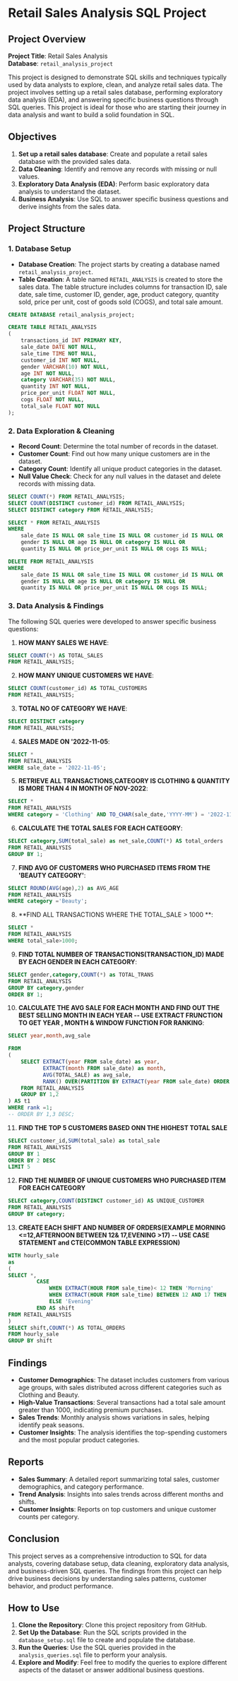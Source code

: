 # Retail Sales Analysis SQL Project

## Project Overview

**Project Title**: Retail Sales Analysis    
**Database**: `retail_analysis_project`

This project is designed to demonstrate SQL skills and techniques typically used by data analysts to explore, clean, and analyze retail sales data. The project involves setting up a retail sales database, performing exploratory data analysis (EDA), and answering specific business questions through SQL queries. This project is ideal for those who are starting their journey in data analysis and want to build a solid foundation in SQL.

## Objectives

1. **Set up a retail sales database**: Create and populate a retail sales database with the provided sales data.
2. **Data Cleaning**: Identify and remove any records with missing or null values.
3. **Exploratory Data Analysis (EDA)**: Perform basic exploratory data analysis to understand the dataset.
4. **Business Analysis**: Use SQL to answer specific business questions and derive insights from the sales data.

## Project Structure

### 1. Database Setup

- **Database Creation**: The project starts by creating a database named ` retail_analysis_project `.
- **Table Creation**: A table named ` RETAIL_ANALYSIS ` is created to store the sales data. The table structure includes columns for transaction ID, sale date, sale time, customer ID, gender, age, product category, quantity sold, price per unit, cost of goods sold (COGS), and total sale amount.

```sql
CREATE DATABASE retail_analysis_project;

CREATE TABLE RETAIL_ANALYSIS
(
    transactions_id INT PRIMARY KEY,
    sale_date DATE NOT NULL,	
    sale_time TIME NOT NULL,
    customer_id INT NOT NULL,	
    gender VARCHAR(10) NOT NULL,
    age INT NOT NULL,
    category VARCHAR(35) NOT NULL,
    quantity INT NOT NULL,
    price_per_unit FLOAT NOT NULL,	
    cogs FLOAT NOT NULL,
    total_sale FLOAT NOT NULL
);
```

### 2. Data Exploration & Cleaning

- **Record Count**: Determine the total number of records in the dataset.
- **Customer Count**: Find out how many unique customers are in the dataset.
- **Category Count**: Identify all unique product categories in the dataset.
- **Null Value Check**: Check for any null values in the dataset and delete records with missing data.

```sql
SELECT COUNT(*) FROM RETAIL_ANALYSIS;
SELECT COUNT(DISTINCT customer_id) FROM RETAIL_ANALYSIS;
SELECT DISTINCT category FROM RETAIL_ANALYSIS;

SELECT * FROM RETAIL_ANALYSIS
WHERE 
    sale_date IS NULL OR sale_time IS NULL OR customer_id IS NULL OR 
    gender IS NULL OR age IS NULL OR category IS NULL OR 
    quantity IS NULL OR price_per_unit IS NULL OR cogs IS NULL;

DELETE FROM RETAIL_ANALYSIS
WHERE 
    sale_date IS NULL OR sale_time IS NULL OR customer_id IS NULL OR 
    gender IS NULL OR age IS NULL OR category IS NULL OR 
    quantity IS NULL OR price_per_unit IS NULL OR cogs IS NULL;
```

### 3. Data Analysis & Findings

The following SQL queries were developed to answer specific business questions:

1. **HOW MANY SALES WE HAVE**:
```sql
SELECT COUNT(*) AS TOTAL_SALES
FROM RETAIL_ANALYSIS;
```

2. **HOW MANY UNIQUE CUSTOMERS WE HAVE**:
```sql
SELECT COUNT(customer_id) AS TOTAL_CUSTOMERS
FROM RETAIL_ANALYSIS;
```

3. **TOTAL NO OF CATEGORY WE HAVE**:
```sql
SELECT DISTINCT category
FROM RETAIL_ANALYSIS;
```

4. **SALES MADE ON '2022-11-05**:
```sql
SELECT *
FROM RETAIL_ANALYSIS
WHERE sale_date = '2022-11-05';
```

5. **RETRIEVE ALL TRANSACTIONS,CATEGORY IS CLOTHING & QUANTITY IS MORE THAN 4 IN MONTH OF NOV-2022**:
```sql
SELECT *
FROM RETAIL_ANALYSIS
WHERE category = 'Clothing' AND TO_CHAR(sale_date,'YYYY-MM') = '2022-11'AND quantiy>=4;
```

6. **CALCULATE THE TOTAL SALES FOR EACH CATEGORY**:
```sql
SELECT category,SUM(total_sale) as net_sale,COUNT(*) AS total_orders
FROM RETAIL_ANALYSIS
GROUP BY 1;
```

7. **FIND AVG OF CUSTOMERS WHO PURCHASED ITEMS FROM THE 'BEAUTY CATEGORY'**:
```sql
SELECT ROUND(AVG(age),2) as AVG_AGE
FROM RETAIL_ANALYSIS
WHERE category ='Beauty';
```

8. **FIND ALL TRANSACTIONS WHERE THE TOTAL_SALE > 1000 **:
```sql
SELECT *
FROM RETAIL_ANALYSIS
WHERE total_sale>1000;
```

9. **FIND TOTAL NUMBER OF TRANSACTIONS(TRANSACTION_ID) MADE BY EACH GENDER IN EACH CATEGORY**:
```sql
SELECT gender,category,COUNT(*) as TOTAL_TRANS
FROM RETAIL_ANALYSIS
GROUP BY category,gender
ORDER BY 1;
```

10. **CALCULATE THE AVG SALE FOR EACH MONTH AND FIND OUT THE BEST SELLING MONTH IN EACH YEAR -- USE EXTRACT FRUNCTION TO GET YEAR , MONTH  & WINDOW FUNCTION FOR RANKING**:
```sql
SELECT year,month,avg_sale

FROM
(
    SELECT EXTRACT(year FROM sale_date) as year,
           EXTRACT(month FROM sale_date) as month,
	       AVG(TOTAL_SALE) as avg_sale,
	       RANK() OVER(PARTITION BY EXTRACT(year FROM sale_date) ORDER BY AVG(total_sale) desc) as rank
    FROM RETAIL_ANALYSIS
    GROUP BY 1,2
) AS t1
WHERE rank =1;
-- ORDER BY 1,3 DESC;
```
11. **FIND THE TOP 5 CUSTOMERS BASED ONN THE HIGHEST TOTAL SALE**
```sql
SELECT customer_id,SUM(total_sale) as total_sale
FROM RETAIL_ANALYSIS
GROUP BY 1
ORDER BY 2 DESC
LIMIT 5
```
12. **FIND THE NUMBER OF UNIQUE CUSTOMERS WHO PURCHASED ITEM FOR EACH CATEGORY**
```sql
SELECT category,COUNT(DISTINCT customer_id) AS UNIQUE_CUSTOMER
FROM RETAIL_ANALYSIS
GROUP BY category;
```
13. **CREATE EACH SHIFT AND NUMBER OF ORDERS(EXAMPLE MORNING <=12,AFTERNOON BETWEEN 12& 17,EVENING >17) -- USE CASE STATEMENT and CTE(COMMON TABLE EXPRESSION)**
```sql
WITH hourly_sale
as
(
SELECT *,
         CASE
		     WHEN EXTRACT(HOUR FROM sale_time)< 12 THEN 'Morning'
			 WHEN EXTRACT(HOUR FROM sale_time) BETWEEN 12 AND 17 THEN 'Afternoon'
			 ELSE 'Evening'
		 END AS shift
FROM RETAIL_ANALYSIS
)
SELECT shift,COUNT(*) AS TOTAL_ORDERS
FROM hourly_sale
GROUP BY shift
```

## Findings

- **Customer Demographics**: The dataset includes customers from various age groups, with sales distributed across different categories such as Clothing and Beauty.
- **High-Value Transactions**: Several transactions had a total sale amount greater than 1000, indicating premium purchases.
- **Sales Trends**: Monthly analysis shows variations in sales, helping identify peak seasons.
- **Customer Insights**: The analysis identifies the top-spending customers and the most popular product categories.

## Reports

- **Sales Summary**: A detailed report summarizing total sales, customer demographics, and category performance.
- **Trend Analysis**: Insights into sales trends across different months and shifts.
- **Customer Insights**: Reports on top customers and unique customer counts per category.

## Conclusion

This project serves as a comprehensive introduction to SQL for data analysts, covering database setup, data cleaning, exploratory data analysis, and business-driven SQL queries. The findings from this project can help drive business decisions by understanding sales patterns, customer behavior, and product performance.

## How to Use

1. **Clone the Repository**: Clone this project repository from GitHub.
2. **Set Up the Database**: Run the SQL scripts provided in the `database_setup.sql` file to create and populate the database.
3. **Run the Queries**: Use the SQL queries provided in the `analysis_queries.sql` file to perform your analysis.
4. **Explore and Modify**: Feel free to modify the queries to explore different aspects of the dataset or answer additional business questions.



